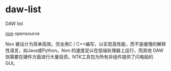 # daw-list
DAW list

[non](https://non.tuxfamily.org/wiki/About) opensource

Non 被设计为简单高效。完全用C / C++编写，以实现高性能，而不是缓慢的解释性语言，如Java或Python。Non 的速度足以在低端处理器上运行，而其他 DAW 则需要在硬件方面进行大量投资。NTK工具包为所有非组件提供了闪电般的 GUI。
